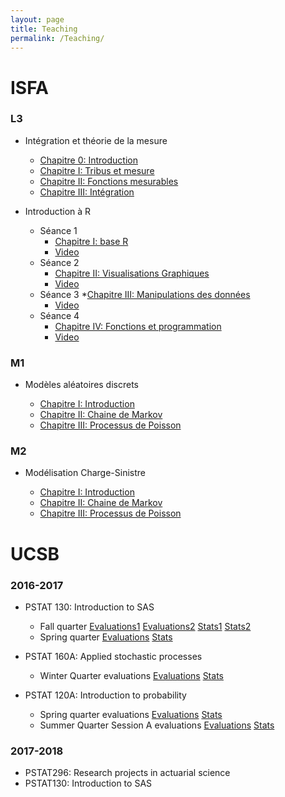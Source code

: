 ```yaml
---
layout: page
title: Teaching
permalink: /Teaching/
---
```

# ISFA

### L3

* Intégration et théorie de la mesure

  - [Chapitre 0: Introduction](/Teaching/Intégration_ISFA/Chap0_Intro.pdf)
  - [Chapitre I: Tribus et mesure](/Teaching/Intégration_ISFA/Chap1_tribus_mesures_applications_mesurables.pdf)
  - [Chapitre II: Fonctions mesurables](/Teaching/Intégration_ISFA/Chap2_integration.pdf)
  - [Chapitre III: Intégration](/Teaching/Intégration_ISFA/Chap3_complement_integration.pdf)

* Introduction à R

  - Séance 1 
    * [Chapitre I: base R](/Teaching/R_ISFA/IntroR_Chapitre_I_baseR.html)
    * [Video](https://youtu.be/S2quLFaU19E)
  - Séance 2
    * [Chapitre II: Visualisations Graphiques](/Teaching/R_ISFA/IntroR_Chapitre_II_Visualisation_Graphique.html)
    * [Video](https://youtu.be/dtVIxj990k8)
  - Séance 3
    *[Chapitre III: Manipulations des données](/Teaching/R_ISFA/IntroR_Chapitre_III_Manipulation_des_donnees.html)
    * [Video](https://youtu.be/KlrUCi-d9mI)
  - Séance 4 
    * [Chapitre IV: Fonctions et programmation](/Teaching/R_ISFA/IntroR---Chapitre-IV---Fonctions-et-programmation.html)
    * [Video](https://youtu.be/UgCPf046jC4)


### M1

* Modèles aléatoires discrets

  - [Chapitre I: Introduction](/Teaching/MAD_ISFA/Chap1_MAD_Intro.pdf)
  - [Chapitre II: Chaine de Markov](/Teaching/MAD_ISFA/Chap2_MAD_Markov_Chain.pdf)
  - [Chapitre III: Processus de Poisson](/Teaching/MAD_ISFA/Chap3_MAD_Processus_Poisson.pdf)

### M2

* Modélisation Charge-Sinistre

  - [Chapitre I: Introduction](/Teaching/MCS_ISFA/Chap1_Intro.pdf)
  - [Chapitre II: Chaine de Markov](/Teaching/MCS_ISFA/Chap2_Model_individuel.pdf)
  - [Chapitre III: Processus de Poisson](/Teaching/MCS_ISFA/Chap3_modele_collectif.pdf)

# UCSB

### 2016-2017

* PSTAT 130: Introduction to SAS

  - Fall quarter [Evaluations1](/Evaluations/GoffardP_130_F1704634220161207135733.pdf) [Evaluations2](/Evaluations/GoffardP_130_F1704634320161207135848.pdf) [Stats1](/Evaluations/2016_4F_E_PA_FAC_GOFFARD_P_M_PSTAT__130__0100.pdf) [Stats2](/Evaluations/2016_4F_E_PA_FAC_GOFFARD_P_M_PSTAT__130__0200.pdf)
  - Spring quarter [Evaluations](/Evaluations/Goffard_130_s17.pdf) [Stats](/Evaluations/2017_2S_E_PA_FAC_GOFFARD_P_M_PSTAT__130__0100.pdf)

* PSTAT 160A: Applied stochastic processes
  - Winter Quarter evaluations [Evaluations](/Evaluations/GoffardP_160A_W17.pdf) [Stats](/Evaluations/2017_1W_E_PA_FAC_GOFFARD_P_M_PSTAT__160_A_0100.pdf)
* PSTAT 120A: Introduction to probability
  - Spring quarter evaluations [Evaluations](/Evaluations/Goffard_120A_s17.pdf) [Stats](/Evaluations/2017_2S_E_PA_FAC_GOFFARD_P_M_PSTAT__120_A_0200.pdf)
  - Summer Quarter Session A evaluations [Evaluations](/Evaluations/Goffard_120A_M17.pdf) [Stats](/Evaluations/2017_3M_S_PA_FAC_GOFFARD_P_M_PSTAT__120_A_0100.pdf)


### 2017-2018

* PSTAT296: Research projects in actuarial science
* PSTAT130: Introduction to SAS


<!-- ## Introduction à la théorie de la ruine
![RiskProcess](/Teaching/RiskReserveProcess.png "Risk Reserve process")
### Intervention de 6H Cours Magistral/TD

* [Lectures notes](/Teaching/SupportMiniCoursRuinTheory.pdf)
* [Slides](/Teaching/BeamerMiniCoursRuinTheory.pdf)
* [Exercise](/Teaching/ProblemePanjer.pdf) -->